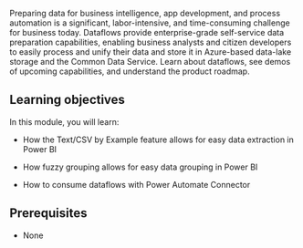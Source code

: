 Preparing data for business intelligence, app development, and process automation is a significant, labor-intensive, and time-consuming challenge for business today. Dataflows provide enterprise-grade self-service data preparation capabilities, enabling business analysts and citizen developers to easily process and unify their data and store it in Azure-based data-lake storage and the Common Data Service. Learn about dataflows, see demos of upcoming capabilities, and understand the product roadmap.

## Learning objectives

In this module, you will learn:

- How the Text/CSV by Example feature allows for easy data extraction in Power BI

- How fuzzy grouping allows for easy data grouping in Power BI

- How to consume dataflows with Power Automate Connector

## Prerequisites

- None

